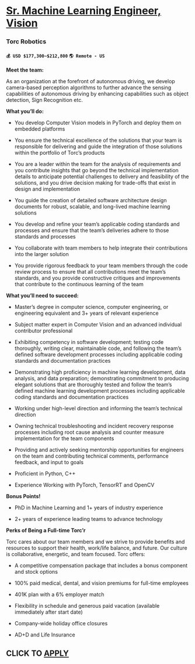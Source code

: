 # [Sr. Machine Learning Engineer, Vision](https://www.remotewlb.com/apply/sr-machine-learning-engineer-vision)  
### Torc Robotics  
#### `💰 USD $177,300~$212,800` `🌎 Remote - US`  

**Meet the team:**

As an organization at the forefront of autonomous driving, we develop camera-based perception algorithms to further advance the sensing capabilities of autonomous driving by enhancing capabilities such as object detection, Sign Recognition etc.

**What you’ll do:**

  * You develop Computer Vision models in PyTorch and deploy them on embedded platforms 

  * You ensure the technical excellence of the solutions that your team is responsible for delivering and guide the integration of those solutions within the portfolio of Torc’s products 

  * You are a leader within the team for the analysis of requirements and you contribute insights that go beyond the technical implementation details to anticipate potential challenges to delivery and feasibility of the solutions, and you drive decision making for trade-offs that exist in design and implementation 

  * You guide the creation of detailed software architecture design documents for robust, scalable, and long-lived machine learning solutions

  * You develop and refine your team’s applicable coding standards and processes and ensure that the team’s deliveries adhere to those standards and processes 

  * You collaborate with team members to help integrate their contributions into the larger solution

  * You provide rigorous feedback to your team members through the code review process to ensure that all contributions meet the team’s standards, and you provide constructive critiques and improvements that contribute to the continuous learning of the team

**What you’ll need to succeed:**

  * Master’s degree in computer science, computer engineering, or engineering equivalent and 3+ years of relevant experience 

  * Subject matter expert in Computer Vision and an advanced individual contributor professional 

  * Exhibiting competency in software development; testing code thoroughly, writing clear, maintainable code, and following the team’s defined software development processes including applicable coding standards and documentation practices 

  * Demonstrating high proficiency in machine learning development, data analysis, and data preparation; demonstrating commitment to producing elegant solutions that are thoroughly tested and follow the team’s defined machine learning development processes including applicable coding standards and documentation practices

  * Working under high-level direction and informing the team’s technical direction

  * Owning technical troubleshooting and incident recovery response processes including root cause analysis and counter measure implementation for the team components

  * Providing and actively seeking mentorship opportunities for engineers on the team and contributing technical comments, performance feedback, and input to goals

  * Proficient in Python, C++

  * Experience Working with PyTorch, TensorRT and OpenCV   

**Bonus Points!**

  * PhD in Machine Learning and 1+ years of industry experience

  * 2+ years of experience leading teams to advance technology

**Perks of Being a Full-time Torc’r**

Torc cares about our team members and we strive to provide benefits and resources to support their health, work/life balance, and future. Our culture is collaborative, energetic, and team focused. Torc offers:

  * A competitive compensation package that includes a bonus component and stock options 

  * 100% paid medical, dental, and vision premiums for full-time employees 

  * 401K plan with a 6% employer match 

  * Flexibility in schedule and generous paid vacation (available immediately after start date) 

  * Company-wide holiday office closures 

  * AD+D and Life Insurance

  
## CLICK TO [APPLY](https://www.remotewlb.com/apply/sr-machine-learning-engineer-vision)

